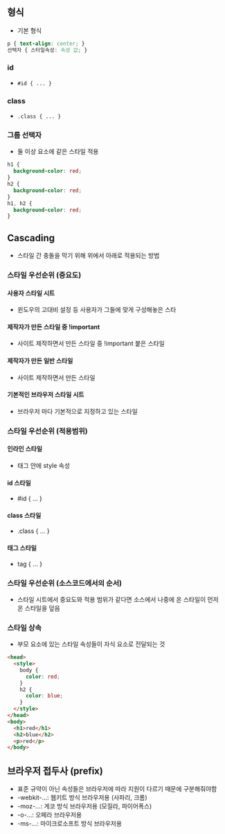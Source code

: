 ## 형식
- 기본 형식
```css
p { text-align: center; }
선택자 { 스타일속성: 속성 값; }
```
### id
- `#id { ... }`
### class
- `.class { ... }`
### 그룹 선택자
- 둘 이상 요소에 같은 스타일 적용
```css
h1 {
  background-color: red;
}
h2 {
  background-color: red;
}
h1, h2 {
  background-color: red;
}
```
## Cascading
- 스타일 간 충돌을 막기 위해 위에서 아래로 적용되는 방법
### 스타일 우선순위 (중요도)
#### 사용자 스타일 시트
- 윈도우의 고대비 설정 등 사용자가 그들에 맞게 구성해놓은 스타
#### 제작자가 만든 스타일 중 !important
- 사이트 제작하면서 만든 스타일 중 !important 붙은 스타일
#### 제작자가 만든 일반 스타일
- 사이트 제작하면서 만든 스타일
#### 기본적인 브라우저 스타일 시트
- 브라우저 마다 기본적으로 지정하고 있는 스타일
### 스타일 우선순위 (적용범위)
#### 인라인 스타일
- 태그 안에 style 속성
#### id 스타일
- #id { ... }
#### class 스타일
- .class { ... }
#### 태그 스타일
- tag { ... }
### 스타일 우선순위 (소스코드에서의 순서)
- 스타일 시트에서 중요도와 적용 범위가 같다면 소스에서 나중에 온 스타일이 먼저 온 스타일을 덮음
### 스타일 상속
- 부모 요소에 있는 스타일 속성들이 자식 요소로 전달되는 것
```html
<head>
  <style>
    body {
      color: red;
    }
    h2 {
      color: blue;
    }
  </style>
</head>
<body>
  <h1>red</h1>
  <h2>blue</h2>
  <p>red</p>
</body>
```
## 브라우저 접두사 (prefix)
- 표준 규약이 아닌 속성들은 브라우저에 따라 지원이 다르기 때문에 구분해줘야함
- -webkit-...: 웹키트 방식 브라우저용 (사파리, 크롬)
- -moz-...: 게코 방식 브라우저용 (모질라, 파이어폭스)
- -o-...: 오페라 브라우저용 
- -ms-...: 마이크로소프트 방식 브라우저용 
